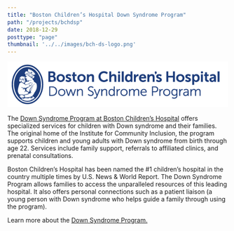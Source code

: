 ```yaml
---
title: "Boston Children’s Hospital Down Syndrome Program"
path: "/projects/bchdsp"
date: 2018-12-29
posttype: "page"
thumbnail: '../../images/bch-ds-logo.png'
---
```



[![Go to Boston Children’s Hospital Down Syndrome Program website](../../images/bch-dsp-long.png)](https://www.childrenshospital.org/programs/down-syndrome-program)

The [Down Syndrome Program at Boston Children’s Hospital](https://www.childrenshospital.org/programs/down-syndrome-program) offers specialized services for children with Down syndrome and their families. The original home of the Institute for Community Inclusion, the program supports children and young adults with Down syndrome from birth through age 22. Services include family support, referrals to affiliated clinics, and prenatal consultations.

Boston Children’s Hospital has been named the #1 children’s hospital in the country multiple times by U.S. News & World Report. The Down Syndrome Program allows families to access the unparalleled resources of this leading hospital. It also offers personal connections such as a patient liaison (a young person with Down syndrome who helps guide a family through using the program).

Learn more about the [Down Syndrome Program.](https://www.childrenshospital.org/programs/down-syndrome-program)
